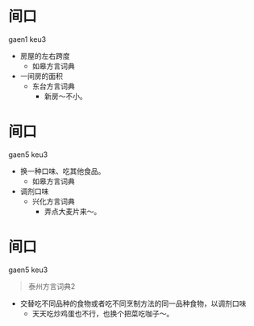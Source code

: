 # 间口
gaen1 keu3
+ 房屋的左右跨度
  * 如皋方言词典
+ 一间房的面积
  * 东台方言词典
    - 新房～不小。

# 间口
gaen5 keu3
+ 换一种口味、吃其他食品。
  * 如皋方言词典
+ 调剂口味
  * 兴化方言词典
    - 弄点大麦片来～。


# 间口
gaen5 keu3
> 泰州方言词典2
- 交替吃不同品种的食物或者吃不同烹制方法的同一品种食物，以调剂口味
  - 天天吃炒鸡蛋也不行，也换个把菜吃咖子～。